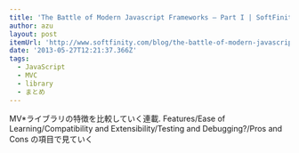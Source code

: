 ```yaml
---
title: 'The Battle of Modern Javascript Frameworks – Part I | SoftFinity -'
author: azu
layout: post
itemUrl: 'http://www.softfinity.com/blog/the-battle-of-modern-javascript-frameworks-part-i/'
date: '2013-05-27T12:21:37.366Z'
tags:
  - JavaScript
  - MVC
  - library
  - まとめ
---
```

MV*ライブラリの特徴を比較していく連載.
Features/Ease of Learning/Compatibility and Extensibility/Testing and Debugging?/Pros and Cons
の項目で見ていく
